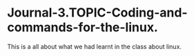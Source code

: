 # Journal-3.TOPIC-Coding-and-commands-for-the-linux.
This is a all about what we had learnt in the class about linux.
